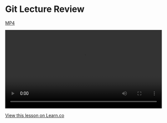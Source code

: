# Git Lecture Review
[MP4](http://flatiron-videos.s3.amazonaws.com/web-0415/Git%20Review.mp4)

<video controls width="100%">
  <source src="http://flatiron-videos.s3.amazonaws.com/web-0415/Git%20Review.mp4" type="video/mp4" >
    Your browser does not support the video tag. We recommend using Chrome
</video>

<a href='https://learn.co/lessons/git_lecture_review' data-visibility='hidden'>View this lesson on Learn.co</a>
